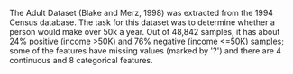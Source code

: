 The Adult Dataset (Blake and Merz, 1998) was extracted from the 1994 Census database.
The task for this dataset was to determine whether a person would make over 50k a year. Out of 48,842 samples, it has about 24% positive (income >50K) and 76% negative (income <=50K) samples; some of the features have missing values (marked by '?') and there are 4 continuous and 8 categorical features.